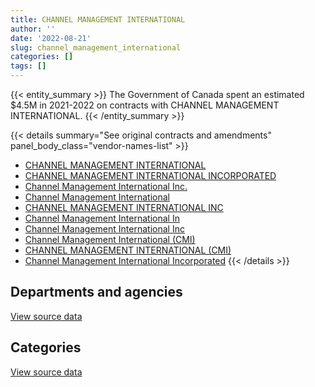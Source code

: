 ```yaml
---
title: CHANNEL MANAGEMENT INTERNATIONAL
author: ''
date: '2022-08-21'
slug: channel_management_international
categories: []
tags: []
---
```


<script src="/rmarkdown-libs/htmlwidgets/htmlwidgets.js"></script>
<link href="/rmarkdown-libs/datatables-css/datatables-crosstalk.css" rel="stylesheet" />
<script src="/rmarkdown-libs/datatables-binding/datatables.js"></script>
<script src="/rmarkdown-libs/jquery/jquery-3.6.0.min.js"></script>
<link href="/rmarkdown-libs/dt-core-bootstrap/css/dataTables.bootstrap.min.css" rel="stylesheet" />
<link href="/rmarkdown-libs/dt-core-bootstrap/css/dataTables.bootstrap.extra.css" rel="stylesheet" />
<script src="/rmarkdown-libs/dt-core-bootstrap/js/jquery.dataTables.min.js"></script>
<script src="/rmarkdown-libs/dt-core-bootstrap/js/dataTables.bootstrap.min.js"></script>
<link href="/rmarkdown-libs/crosstalk/css/crosstalk.min.css" rel="stylesheet" />
<script src="/rmarkdown-libs/crosstalk/js/crosstalk.min.js"></script>
<script src="/rmarkdown-libs/htmlwidgets/htmlwidgets.js"></script>
<link href="/rmarkdown-libs/datatables-css/datatables-crosstalk.css" rel="stylesheet" />
<script src="/rmarkdown-libs/datatables-binding/datatables.js"></script>
<script src="/rmarkdown-libs/jquery/jquery-3.6.0.min.js"></script>
<link href="/rmarkdown-libs/dt-core-bootstrap/css/dataTables.bootstrap.min.css" rel="stylesheet" />
<link href="/rmarkdown-libs/dt-core-bootstrap/css/dataTables.bootstrap.extra.css" rel="stylesheet" />
<script src="/rmarkdown-libs/dt-core-bootstrap/js/jquery.dataTables.min.js"></script>
<script src="/rmarkdown-libs/dt-core-bootstrap/js/dataTables.bootstrap.min.js"></script>
<link href="/rmarkdown-libs/crosstalk/css/crosstalk.min.css" rel="stylesheet" />
<script src="/rmarkdown-libs/crosstalk/js/crosstalk.min.js"></script>

{{< entity_summary >}}
The Government of Canada spent an estimated \$4.5M in 2021-2022 on contracts with CHANNEL MANAGEMENT INTERNATIONAL.
{{< /entity_summary >}}

{{< details summary="See original contracts and amendments" panel_body_class="vendor-names-list" >}}
- [CHANNEL MANAGEMENT INTERNATIONAL](https://search.open.canada.ca/en/ct/?sort=contract_value_f%20desc&page=1&search_text=%22CHANNEL%20MANAGEMENT%20INTERNATIONAL%22)
- [CHANNEL MANAGEMENT INTERNATIONAL INCORPORATED](https://search.open.canada.ca/en/ct/?sort=contract_value_f%20desc&page=1&search_text=%22CHANNEL%20MANAGEMENT%20INTERNATIONAL%20INCORPORATED%22)
- [Channel Management International Inc.](https://search.open.canada.ca/en/ct/?sort=contract_value_f%20desc&page=1&search_text=%22Channel%20Management%20International%20Inc.%22)
- [Channel Management International](https://search.open.canada.ca/en/ct/?sort=contract_value_f%20desc&page=1&search_text=%22Channel%20Management%20International%22)
- [CHANNEL MANAGEMENT INTERNATIONAL INC](https://search.open.canada.ca/en/ct/?sort=contract_value_f%20desc&page=1&search_text=%22CHANNEL%20MANAGEMENT%20INTERNATIONAL%20INC%22)
- [Channel Management International In](https://search.open.canada.ca/en/ct/?sort=contract_value_f%20desc&page=1&search_text=%22Channel%20Management%20International%20In%22)
- [Channel Management International Inc](https://search.open.canada.ca/en/ct/?sort=contract_value_f%20desc&page=1&search_text=%22Channel%20Management%20International%20Inc%22)
- [Channel Management International (CMI)](https://search.open.canada.ca/en/ct/?sort=contract_value_f%20desc&page=1&search_text=%22Channel%20Management%20International%20%28CMI%29%22)
- [CHANNEL MANAGEMENT INTERNATIONAL (CMI)](https://search.open.canada.ca/en/ct/?sort=contract_value_f%20desc&page=1&search_text=%22CHANNEL%20MANAGEMENT%20INTERNATIONAL%20%28CMI%29%22)
- [Channel Management International Incorporated](https://search.open.canada.ca/en/ct/?sort=contract_value_f%20desc&page=1&search_text=%22Channel%20Management%20International%20Incorporated%22)
{{< /details >}}

## Departments and agencies

<div id="htmlwidget-1" style="width:100%;height:auto;" class="datatables html-widget"></div>
<script type="application/json" data-for="htmlwidget-1">{"x":{"style":"bootstrap","filter":"none","vertical":false,"data":[["<a href=\"/departments/cbsa-asfc/\">Canada Border Services Agency<\/a>","<a href=\"/departments/dnd-mdn/\">National Defence<\/a>","<a href=\"/departments/ssc-spc/\">Shared Services Canada<\/a>"],[null,443895.64,638888.64],[1616.88,108396.31,282537.8],[36885.05,991707.8,830497.86],[29587.5,1464279.88,3016784.53]],"container":"<table class=\"table table-striped table-hover row-border order-column display\">\n  <thead>\n    <tr>\n      <th>Department<\/th>\n      <th>2018-2019<\/th>\n      <th>2019-2020<\/th>\n      <th>2020-2021<\/th>\n      <th>2021-2022<\/th>\n    <\/tr>\n  <\/thead>\n<\/table>","options":{"order":[[4,"desc"]],"pageLength":10,"autoWidth":true,"columnDefs":[{"targets":1,"render":"function(data, type, row, meta) {\n    return type !== 'display' ? data : DTWidget.formatCurrency(data, \"$\", 2, 3, \",\", \".\", true, null);\n  }"},{"targets":2,"render":"function(data, type, row, meta) {\n    return type !== 'display' ? data : DTWidget.formatCurrency(data, \"$\", 2, 3, \",\", \".\", true, null);\n  }"},{"targets":3,"render":"function(data, type, row, meta) {\n    return type !== 'display' ? data : DTWidget.formatCurrency(data, \"$\", 2, 3, \",\", \".\", true, null);\n  }"},{"targets":4,"render":"function(data, type, row, meta) {\n    return type !== 'display' ? data : DTWidget.formatCurrency(data, \"$\", 2, 3, \",\", \".\", true, null);\n  }"},{"width":"16%","targets":[1,2,3,4]},{"className":"dt-right","targets":[1,2,3,4]}],"orderClasses":false}},"evals":["options.columnDefs.0.render","options.columnDefs.1.render","options.columnDefs.2.render","options.columnDefs.3.render"],"jsHooks":[]}</script>
<p class="text-right">
<a href="https://github.com/GoC-Spending/contracts-data/tree/main/data/out/vendors/channel_management_international/summary_by_fiscal_year_by_department.csv" class="source-data-link btn btn-link">View source data</a>
</p>

## Categories

<div id="htmlwidget-2" style="width:100%;height:auto;" class="datatables html-widget"></div>
<script type="application/json" data-for="htmlwidget-2">{"x":{"style":"bootstrap","filter":"none","vertical":false,"data":[["<a href=\"/categories/1_facilities_and_construction/\">Facilities and construction<\/a>","<a href=\"/categories/11_defence/\">Defence<\/a>","<a href=\"/categories/3_information_technology/\">Information technology<\/a>"],[null,443895.64,638888.64],[null,108396.31,284154.68],[null,991707.8,867382.91],[29587.5,1464279.88,3016784.53]],"container":"<table class=\"table table-striped table-hover row-border order-column display\">\n  <thead>\n    <tr>\n      <th>Category<\/th>\n      <th>2018-2019<\/th>\n      <th>2019-2020<\/th>\n      <th>2020-2021<\/th>\n      <th>2021-2022<\/th>\n    <\/tr>\n  <\/thead>\n<\/table>","options":{"order":[[4,"desc"]],"dom":"t","pageLength":30,"autoWidth":true,"columnDefs":[{"targets":1,"render":"function(data, type, row, meta) {\n    return type !== 'display' ? data : DTWidget.formatCurrency(data, \"$\", 2, 3, \",\", \".\", true, null);\n  }"},{"targets":2,"render":"function(data, type, row, meta) {\n    return type !== 'display' ? data : DTWidget.formatCurrency(data, \"$\", 2, 3, \",\", \".\", true, null);\n  }"},{"targets":3,"render":"function(data, type, row, meta) {\n    return type !== 'display' ? data : DTWidget.formatCurrency(data, \"$\", 2, 3, \",\", \".\", true, null);\n  }"},{"targets":4,"render":"function(data, type, row, meta) {\n    return type !== 'display' ? data : DTWidget.formatCurrency(data, \"$\", 2, 3, \",\", \".\", true, null);\n  }"},{"width":"16%","targets":[1,2,3,4]},{"className":"dt-right","targets":[1,2,3,4]}],"orderClasses":false,"lengthMenu":[10,25,30,50,100]}},"evals":["options.columnDefs.0.render","options.columnDefs.1.render","options.columnDefs.2.render","options.columnDefs.3.render"],"jsHooks":[]}</script>
<p class="text-right">
<a href="https://github.com/GoC-Spending/contracts-data/tree/main/data/out/vendors/channel_management_international/summary_by_fiscal_year_by_category.csv" class="source-data-link btn btn-link">View source data</a>
</p>
